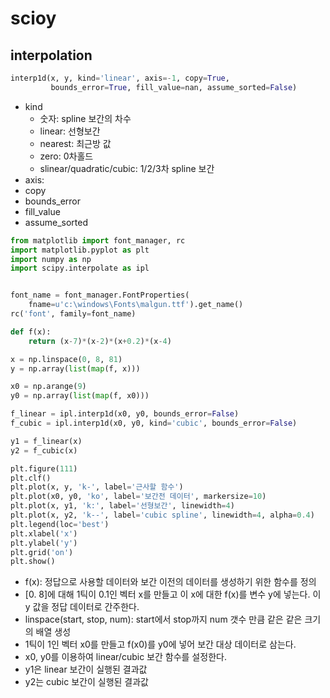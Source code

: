 # scioy

## interpolation
```py
interp1d(x, y, kind='linear', axis=-1, copy=True,
         bounds_error=True, fill_value=nan, assume_sorted=False)
```
* kind
    * 숫자: spline 보간의 차수
    * linear: 선형보간
    * nearest: 최근방 값
    * zero: 0차홀드
    * slinear/quadratic/cubic: 1/2/3차 spline 보간
* axis:
* copy
* bounds_error
* fill_value
* assume_sorted

```py
from matplotlib import font_manager, rc
import matplotlib.pyplot as plt
import numpy as np
import scipy.interpolate as ipl


font_name = font_manager.FontProperties(
    fname=u'c:\windows\Fonts\malgun.ttf').get_name()
rc('font', family=font_name)

def f(x):
    return (x-7)*(x-2)*(x+0.2)*(x-4)

x = np.linspace(0, 8, 81)
y = np.array(list(map(f, x)))

x0 = np.arange(9)
y0 = np.array(list(map(f, x0)))

f_linear = ipl.interp1d(x0, y0, bounds_error=False)
f_cubic = ipl.interp1d(x0, y0, kind='cubic', bounds_error=False)

y1 = f_linear(x)
y2 = f_cubic(x)

plt.figure(111)
plt.clf()
plt.plot(x, y, 'k-', label='근사할 함수')
plt.plot(x0, y0, 'ko', label='보간전 데이터', markersize=10)
plt.plot(x, y1, 'k:', label='선형보간', linewidth=4)
plt.plot(x, y2, 'k--', label='cubic spline', linewidth=4, alpha=0.4)
plt.legend(loc='best')
plt.xlabel('x')
plt.ylabel('y')
plt.grid('on')
plt.show()
```

* f(x): 정답으로 사용할 데이터와 보간 이전의 데이터를 생성하기 위한 함수를 정의
* [0. 8]에 대해 1틱이 0.1인 벡터 x를 만들고 이 x에 대한 f(x)를 변수 y에 넣는다. 이 y 값을 정답 데이터로 간주한다.
* linspace(start, stop, num): start에서 stop까지 num 갯수 만큼 같은 같은 크기의 배열 생성
* 1틱이 1인 벡터 x0를 만들고 f(x0)를 y0에 넣어 보간 대상 데이터로 삼는다.
* x0, y0를 이용하여 linear/cubic 보간 함수를 설정한다.
* y1은 linear 보간이 실행된 결과값
* y2는 cubic 보간이 실행된 결과값
